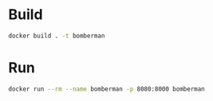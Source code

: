 # Build

```sh
docker build . -t bomberman
```

# Run

```sh
docker run --rm --name bomberman -p 8080:8000 bomberman
```

